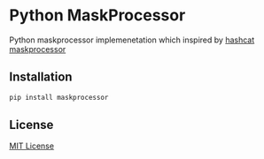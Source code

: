Python MaskProcessor
====================

Python maskprocessor implemenetation which inspired by [hashcat maskprocessor](https://github.com/hashcat/maskprocessor)


Installation
------------
```sh
pip install maskprocessor
```


License
-------
[MIT License](LICENSE)
